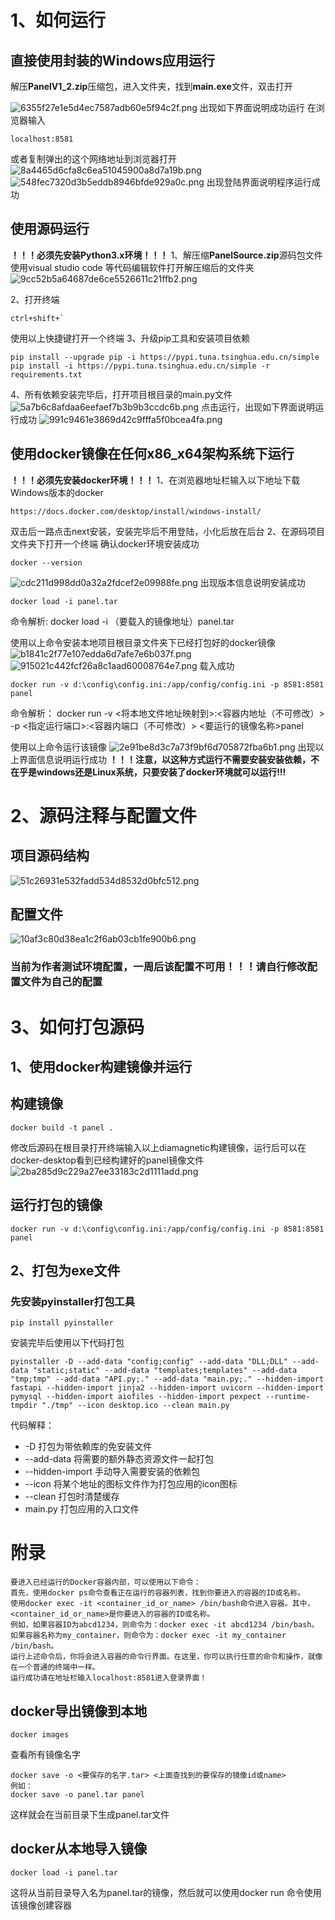# 1、如何运行
## **直接使用封装的Windows应用运行**
解压**PanelV1_2.zip**压缩包，进入文件夹，找到**main.exe**文件，双击打开

![6355f27e1e5d4ec7587adb60e5f94c2f.png](:/20256ca027d7422d9060d61b01c8d5ce)
出现如下界面说明成功运行
在浏览器输入
```
localhost:8581
```
或者复制弹出的这个网络地址到浏览器打开
![8a4465d6cfa8c6ea51045900a8d7a19b.png](:/06490600e32d4038869b8f14afde9f7c)
![548fec7320d3b5eddb8946bfde929a0c.png](:/d26de6913daa46098d2878a2182a4198)
出现登陆界面说明程序运行成功

## **使用源码运行**
**！！！必须先安装Python3.x环境！！！**
1、解压缩**PanelSource.zip**源码包文件
使用visual studio code 等代码编辑软件打开解压缩后的文件夹
![9cc52b5a64687de6ce5526611c21ffb2.png](:/82ded5a7f740442eafae2b21b44f2fb5)

2、打开终端
```
ctrl+shift+`
```
使用以上快捷键打开一个终端
3、升级pip工具和安装项目依赖
```
pip install --upgrade pip -i https://pypi.tuna.tsinghua.edu.cn/simple
pip install -i https://pypi.tuna.tsinghua.edu.cn/simple -r requirements.txt
```
4、所有依赖安装完毕后，打开项目根目录的main.py文件
![5a7b6c8afdaa6eefaef7b3b9b3ccdc6b.png](:/fb9b3cddc88f44a1b76a5793b4cb4658)
点击运行，出现如下界面说明运行成功
![991c9461e3869d42c9fffa5f0bcea4fa.png](:/57c9f13daa824f538b9a6f3ce452a9fe)
## **使用docker镜像在任何x86_x64架构系统下运行**
**！！！必须先安装docker环境！！！**
1、在浏览器地址栏输入以下地址下载Windows版本的docker
```
https://docs.docker.com/desktop/install/windows-install/
```
双击后一路点击next安装，安装完毕后不用登陆，小化后放在后台
2、在源码项目文件夹下打开一个终端
确认docker环境安装成功
```
docker --version
```
![cdc211d998dd0a32a2fdcef2e09988fe.png](:/8eb268fa3928443aae5069ca810f7cc5)
出现版本信息说明安装成功
```
docker load -i panel.tar
```
命令解析:
docker load -i （要载入的镜像地址）panel.tar

使用以上命令安装本地项目根目录文件夹下已经打包好的docker镜像
![b1841c2f77e107edda6d7afe7e6b037f.png](:/16f6910ee598454e92f8f9d18bd1be01)
![915021c442fcf26a8c1aad60008764e7.png](:/f2fe1860fbba4f6fa03988aa91133fc5)
载入成功
```
docker run -v d:\config\config.ini:/app/config/config.ini -p 8581:8581 panel
```
命令解析：
docker run -v <将本地文件地址映射到>:<容器内地址（不可修改）> -p <指定运行端口>:<容器内端口（不可修改）>  <要运行的镜像名称>panel

使用以上命令运行该镜像
![2e91be8d3c7a73f9bf6d705872fba6b1.png](:/2c9d944586494fc2a8dd89a966459296)
出现以上界面信息说明运行成功
**！！！注意，以这种方式运行不需要安装安装依赖，不在乎是windows还是Linux系统，只要安装了docker环境就可以运行!!!**
# 2、源码注释与配置文件
## 项目源码结构
![51c26931e532fadd534d8532d0bfc512.png](:/71db905b7a734a3eb29b1f7430e635ac)
## 配置文件
![10af3c80d38ea1c2f6ab03cb1fe900b6.png](:/3d273e2b3e48475d974c5d5ef5af5f1d)
### 当前为作者测试环境配置，一周后该配置不可用！！！请自行修改配置文件为自己的配置
# 3、如何打包源码
## 1、使用docker构建镜像并运行
## 构建镜像
```
docker build -t panel .
```
修改后源码在根目录打开终端输入以上diamagnetic构建镜像，运行后可以在docker-desktop看到已经构建好的panel镜像文件
![2ba285d9c229a27ee33183c2d1111add.png](:/99e85c61c34d4d5a8a6af13e45c14699)
## 运行打包的镜像
```
docker run -v d:\config\config.ini:/app/config/config.ini -p 8581:8581 panel
```
## 2、打包为exe文件
### 先安装pyinstaller打包工具
```
pip install pyinstaller
```
安装完毕后使用以下代码打包
```
pyinstaller -D --add-data "config;config" --add-data "DLL;DLL" --add-data "static;static" --add-data "templates;templates" --add-data "tmp;tmp" --add-data "API.py;." --add-data "main.py;." --hidden-import fastapi --hidden-import jinja2 --hidden-import uvicorn --hidden-import pymysql --hidden-import aiofiles --hidden-import pexpect --runtime-tmpdir "./tmp" --icon desktop.ico --clean main.py
```
代码解释：
- -D 打包为带依赖库的免安装文件
- --add-data 将需要的额外静态资源文件一起打包
- --hidden-import 手动导入需要安装的依赖包
- --icon 将某个地址的图标文件作为打包应用的icon图标
- --clean 打包时清楚缓存
- main.py 打包应用的入口文件

# 附录
```
要进入已经运行的Docker容器内部，可以使用以下命令：
首先，使用docker ps命令查看正在运行的容器列表，找到你要进入的容器的ID或名称。
使用docker exec -it <container_id_or_name> /bin/bash命令进入容器。其中，<container_id_or_name>是你要进入的容器的ID或名称。
例如，如果容器ID为abcd1234，则命令为：docker exec -it abcd1234 /bin/bash。
如果容器名称为my_container，则命令为：docker exec -it my_container /bin/bash。
运行上述命令后，你将会进入容器的命令行界面。在这里，你可以执行任意的命令和操作，就像在一个普通的终端中一样。
运行成功请在地址栏输入localhost:8581进入登录界面！
```
## docker导出镜像到本地
```
docker images
```
查看所有镜像名字
```
docker save -o <要保存的名字.tar> <上面查找到的要保存的镜像id或name>
例如：
docker save -o panel.tar panel
```
这样就会在当前目录下生成panel.tar文件
## docker从本地导入镜像
```
docker load -i panel.tar
```
这将从当前目录导入名为panel.tar的镜像，然后就可以使用docker run 命令使用该镜像创建容器
